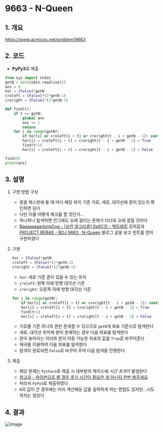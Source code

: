 # 9663 - N-Queen

## 1. 개요

https://www.acmicpc.net/problem/9663

## 2. 코드

- **PyPy3**로 제출
```python
from sys import stdin
getN = int(stdin.readline())
ans = 0
hor = [False]*getN
croleft = [False]*(2*getN-1)
croright = [False]*(2*getN-1)

def find(t):
    if t == getN:
        global ans
        ans += 1
        return
    for i in range(getN):
        if hor[i] or croleft[i + t] or croright[t - i + getN - 1]: continue
        hor[i] = croleft[i + t] = croright[t - i + getN - 1] = True
        find(t+1)
        hor[i] = croleft[i + t] = croright[t - i + getN - 1] = False

find(0)
print(ans)
```

## 3. 설명

1. 구현 방법 구상

    - 퀸을 체스판에 둘 때 마다 해당 위치 기준 가로, 세로, 대각선에 퀸이 있는지 확인하면 된다
    - 다만 이를 어떻게 체크를 할 것인가...
    - 하나하나 탐색하면 안그래도 오래 걸리는 문제가 더더욱 오래 걸릴 것이다
    - [BaaaaaaaarkingDog - [실전 알고리즘] 0x0C강 - 백트래킹](https://baaaaaaaaaaaaaaaaaaaaaaarkingdog.tistory.com/945?category=773649) 강의글과 [PROJECT REBAS - BOJ 9663 · N-Queen](https://rebas.kr/761) 블로그 글을 보고 힌트를 얻어 구현하였다

2. 구현

    ```python
    hor = [False]*getN
    croleft = [False]*(2*getN-1)
    croright = [False]*(2*getN-1)
    ```
    - `hor`: 세로 기준 퀸이 있을 수 있는 위치
    - `croleft`: 왼쪽 아래 방향 대각선 기준
    - `croright`: 오른쪽 아래 방향 대각선 기준

    ```python
    for i in range(getN):
        if hor[i] or croleft[i + t] or croright[t - i + getN - 1]: continue
        hor[i] = croleft[i + t] = croright[t - i + getN - 1] = True
        find(t+1)
        hor[i] = croleft[i + t] = croright[t - i + getN - 1] = False
    ```
    - 가로줄 기준 하나의 퀸만 존재할 수 있으므로 `getN`개 좌표 기준으로 탐색한다
    - 세로, 대각선 위치에 퀸이 존재하는 경우 다음 좌표를 탐색한다
    - 퀸이 놓아지는 자리와 퀸이 이동 가능한 좌표의 값을 `True`로 바꾸어준다
    - 재귀를 이용하여 다음 좌표를 탐색한다
    - 탐색이 완료되면 `False`로 바꾸어 주어 다음 탐색을 진행한다

3. 제출

    - 해당 문제는 `Python3`로 제출 시 대부분의 케이스에 *시간 초과*가 발생한다
    - [참고글 - 파이썬으로 풀 경우 추가 시간이 필요한 게 아닌지 한번 봐주세요](https://www.acmicpc.net/board/view/34490)
    - 따라서 `PyPy3`로 제출하였다
    - `N`의 값이 큰 경우에는 미리 계산해둔 값을 출력하게 하는 편법도 있지만...시도하지는 않았다

## 4. 결과
![image](https://user-images.githubusercontent.com/29600820/89909694-502bb400-dc2a-11ea-834d-c3596da15d14.png)
